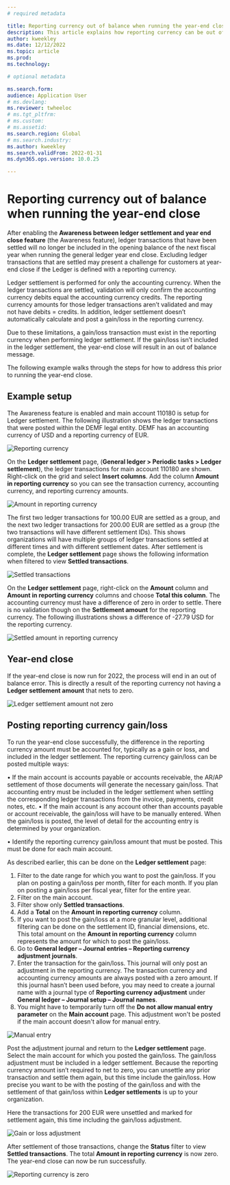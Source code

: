 ```yaml
---
# required metadata

title: Reporting currency out of balance when running the year-end close
description: This article explains how reporting currency can be out of balance when running the year-end close
author: kweekley
ms.date: 12/12/2022
ms.topic: article
ms.prod: 
ms.technology: 

# optional metadata

ms.search.form: 
audience: Application User
# ms.devlang: 
ms.reviewer: twheeloc
# ms.tgt_pltfrm: 
# ms.custom:
# ms.assetid:
ms.search.region: Global
# ms.search.industry: 
ms.author: kweekley
ms.search.validFrom: 2022-01-31
ms.dyn365.ops.version: 10.0.25

---
```


# Reporting currency out of balance when running the year-end close

After enabling the **Awareness between ledger settlement and year end close feature** (the Awareness feature), ledger transactions that have been settled will no longer be included in the opening balance of the next fiscal year when running the general ledger year end close. Excluding ledger transactions that are settled may present a challenge for customers at year-end close if the Ledger is defined with a reporting currency.  


Ledger settlement is performed for only the accounting currency. When the ledger transactions are settled, validation will only confirm the accounting currency debits equal the accounting currency credits. The reporting currency amounts for those ledger transactions aren’t validated and may not have debits = credits. In addition, ledger settlement doesn’t automatically calculate and post a gain/loss in the reporting currency. 

Due to these limitations, a gain/loss transaction must exist in the reporting currency when performing ledger settlement. If the gain/loss isn’t included in the ledger settlement, the year-end close will result in an out of balance message. 

The following example walks through the steps for how to address this prior to running the year-end close. 

## Example setup

The Awareness feature is enabled and main account 110180 is setup for Ledger settlement. The following illustration shows the ledger transactions that were posted within the DEMF legal entity. DEMF has an accounting currency of USD and a reporting currency of EUR.  

![Reporting currency](./media/reporting-currency-1.png)


On the **Ledger settlement** page, (**General ledger > Periodic tasks > Ledger settlement**), the ledger transactions for main account 110180 are shown. Right-click on the grid and select **Insert columns**. Add the column **Amount in reporting currency** so you can see the transaction currency, accounting currency, and reporting currency amounts. 

![Amount in reporting currency](./media/Ledger-settlement2.png)

The first two ledger transactions for 100.00 EUR are settled as a group, and the next two ledger transactions for 200.00 EUR are settled as a group (the two transactions will have different settlement IDs). This shows organizations will have multiple groups of ledger transactions settled at different times and with different settlement dates. After settlement is complete, the **Ledger settlement** page shows the following information when filtered to view **Settled transactions**. 

![Settled transactions](./media/Settled-trans-filtered3.png)


On the **Ledger settlement** page, right-click on the **Amount** column and **Amount in reporting currency** columns and choose **Total this column**. The accounting currency must have a difference of zero in order to settle. There is no validation though on the **Settlement amount** for the reporting currency. The following illustrations shows a difference of -27.79 USD for the reporting currency. 

![Settled amount in reporting currency](./media/Difference4.png) 

## Year-end close

If the year-end close is now run for 2022, the process will end in an out of balance error. This is directly a result of the reporting currency not having a **Ledger settlement amount** that nets to zero.

![Ledger settlement amount not zero](./media/YEC5.png) 

## Posting reporting currency gain/loss

To run the year-end close successfully, the difference in the reporting currency amount must be accounted for, typically as a gain or loss, and included in the ledger settlement. The reporting currency gain/loss can be posted multiple ways:

•	If the main account is accounts payable or accounts receivable, the AR/AP settlement of those documents will generate the necessary gain/loss. That accounting entry must be included in the ledger settlement when settling the corresponding ledger transactions from the invoice, payments, credit notes, etc. 
•	If the main account is any account other than accounts payable or account receivable, the gain/loss will have to be manually entered. When the gain/loss is posted, the level of detail for the accounting entry is determined by your organization. 

• Identify the reporting currency gain/loss amount that must be posted. This must be done for each main account. 

As described earlier, this can be done on the **Ledger settlement** page:
1. Filter to the date range for which you want to post the gain/loss. If you plan on posting a gain/loss per month, filter for each month. If you plan on posting a gain/loss per fiscal year, filter for the entire year. 
2. Filter on the main account.
3. Filter show only **Settled transactions**.
4. Add a **Total** on the **Amount in reporting currency** column.
5. If you want to post the gain/loss at a more granular level, additional filtering can be done on the settlement ID, financial dimensions, etc. This total amount on the **Amount in reporting currency** column represents the amount for which to post the gain/loss. 
6. Go to **General ledger – Journal entries – Reporting currency adjustment journals**. 
7. Enter the transaction for the gain/loss. This journal will only post an adjustment in the reporting currency. The transaction currency and accounting currency amounts are always posted with a zero amount. If this journal hasn’t been used before, you may need to create a journal name with a journal type of **Reporting currency adjustment** under **General ledger – Journal setup – Journal names**. 
8. You might have to temporarily turn off the **Do not allow manual entry parameter** on the **Main account** page. This adjustment won't be posted if the main account doesn't allow for manual entry.

![Manual entry](./media/Manual-entry6.png)

Post the adjustment journal and return to the **Ledger settlement** page. Select the main account for which you posted the gain/loss. The gain/loss adjustment must be included in a ledger settlement. Because the reporting currency amount isn’t required to net to zero, you can unsettle any prior transaction and settle them again, but this time include the gain/loss. How precise you want to be with the posting of the gain/loss and with the settlement of that gain/loss within **Ledger settlements** is up to your organization. 

Here the transactions for 200 EUR were unsettled and marked for settlement again, this time including the gain/loss adjustment. 

![Gain or loss adjustment](./media/gain-loss7.png)


After settlement of those transactions, change the **Status** filter to view **Settled transactions**. The total **Amount in reporting currency** is now zero. The year-end close can now be run successfully. 

![Reporting currency is zero](./media/Zero-settled8.png) 














